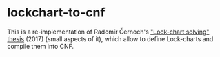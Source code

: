 # lockchart-to-cnf

This is a re-implementation of Radomír Černoch's ["Lock-chart solving" thesis](https://github.com/cernoch/mks-dis/blob/master/LockChartSolvingWeb.pdf) (2017) (small aspects of it), which allow to define Lock-charts and compile them into CNF. 
